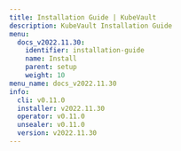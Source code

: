 ```yaml
---
title: Installation Guide | KubeVault
description: KubeVault Installation Guide
menu:
  docs_v2022.11.30:
    identifier: installation-guide
    name: Install
    parent: setup
    weight: 10
menu_name: docs_v2022.11.30
info:
  cli: v0.11.0
  installer: v2022.11.30
  operator: v0.11.0
  unsealer: v0.11.0
  version: v2022.11.30
---
```



